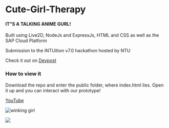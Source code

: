 # Cute-Girl-Therapy

#### IT"S A TALKING ANIME GURL!

Built using Live2D, NodeJs and ExpressJs, HTML and CSS as well as the SAP Cloud Platform

Submission to the iNTUition v7.0 hackathon hosted by NTU

Check it out on [Devpost](https://devpost.com/software/chat-girl-sama-live2d)

### How to view it

Download the repo and enter the public folder, where index.html lies. Open it up and you can interact with our prototype!

[YouTube](https://www.youtube.com/watch?v=sK36zbCvNQc&t=58s)

![winking girl](https://challengepost-s3-challengepost.netdna-ssl.com/photos/production/software_photos/001/412/760/datas/original.gif)

![](https://komarev.com/ghpvc/?username=Jaykingamez&color=ff69b4&style=plastic&label=Views)
